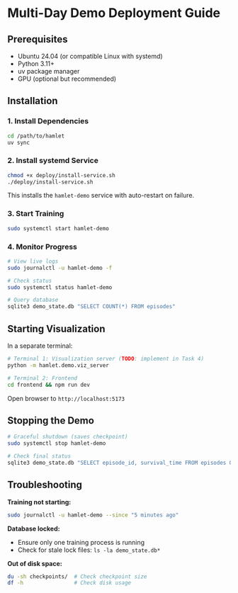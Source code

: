 # Multi-Day Demo Deployment Guide

## Prerequisites

- Ubuntu 24.04 (or compatible Linux with systemd)
- Python 3.11+
- uv package manager
- GPU (optional but recommended)

## Installation

### 1. Install Dependencies

```bash
cd /path/to/hamlet
uv sync
```

### 2. Install systemd Service

```bash
chmod +x deploy/install-service.sh
./deploy/install-service.sh
```

This installs the `hamlet-demo` service with auto-restart on failure.

### 3. Start Training

```bash
sudo systemctl start hamlet-demo
```

### 4. Monitor Progress

```bash
# View live logs
sudo journalctl -u hamlet-demo -f

# Check status
sudo systemctl status hamlet-demo

# Query database
sqlite3 demo_state.db "SELECT COUNT(*) FROM episodes"
```

## Starting Visualization

In a separate terminal:

```bash
# Terminal 1: Visualization server (TODO: implement in Task 4)
python -m hamlet.demo.viz_server

# Terminal 2: Frontend
cd frontend && npm run dev
```

Open browser to `http://localhost:5173`

## Stopping the Demo

```bash
# Graceful shutdown (saves checkpoint)
sudo systemctl stop hamlet-demo

# Check final status
sqlite3 demo_state.db "SELECT episode_id, survival_time FROM episodes ORDER BY episode_id DESC LIMIT 10"
```

## Troubleshooting

**Training not starting:**
```bash
sudo journalctl -u hamlet-demo --since "5 minutes ago"
```

**Database locked:**
- Ensure only one training process is running
- Check for stale lock files: `ls -la demo_state.db*`

**Out of disk space:**
```bash
du -sh checkpoints/  # Check checkpoint size
df -h                # Check disk usage
```
